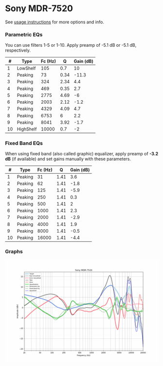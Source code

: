 # Sony MDR-7520
See [usage instructions](https://github.com/jaakkopasanen/AutoEq#usage) for more options and info.

### Parametric EQs
You can use filters 1-5 or 1-10. Apply preamp of -5.1 dB or -5.1 dB, respectively.

|   # | Type      |   Fc (Hz) |    Q |   Gain (dB) |
|-----|-----------|-----------|------|-------------|
|   1 | LowShelf  |       105 | 0.7  |        10   |
|   2 | Peaking   |        73 | 0.34 |       -11.3 |
|   3 | Peaking   |       324 | 2.34 |         4.4 |
|   4 | Peaking   |       469 | 0.35 |         2.7 |
|   5 | Peaking   |      2775 | 4.69 |        -6   |
|   6 | Peaking   |      2003 | 2.12 |        -1.2 |
|   7 | Peaking   |      4329 | 4.09 |         4.7 |
|   8 | Peaking   |      6753 | 6    |         2.2 |
|   9 | Peaking   |      8041 | 3.92 |        -1.7 |
|  10 | HighShelf |     10000 | 0.7  |        -2   |

### Fixed Band EQs
When using fixed band (also called graphic) equalizer, apply preamp of **-3.2 dB** (if available) and set gains manually with these parameters.

|   # | Type    |   Fc (Hz) |    Q |   Gain (dB) |
|-----|---------|-----------|------|-------------|
|   1 | Peaking |        31 | 1.41 |         3.6 |
|   2 | Peaking |        62 | 1.41 |        -1.8 |
|   3 | Peaking |       125 | 1.41 |        -5.9 |
|   4 | Peaking |       250 | 1.41 |         0.3 |
|   5 | Peaking |       500 | 1.41 |         2   |
|   6 | Peaking |      1000 | 1.41 |         2.3 |
|   7 | Peaking |      2000 | 1.41 |        -2.9 |
|   8 | Peaking |      4000 | 1.41 |         1.9 |
|   9 | Peaking |      8000 | 1.41 |        -0.5 |
|  10 | Peaking |     16000 | 1.41 |        -4.4 |

### Graphs
![](./Sony%20MDR-7520.png)
